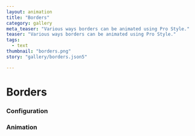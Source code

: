 ```yaml
---
layout: animation
title: "Borders"
category: gallery
meta_teaser: "Various ways borders can be animated using Pro Style."
teaser: "Various ways borders can be animated using Pro Style."
tags: 
  - text
thumbnail: "borders.png"
story: "gallery/borders.json5"

---
```

# Borders


### Configuration


### Animation


